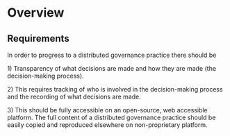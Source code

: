 # Overview

## Requirements

In order to progress to a distributed governance practice there should be

1\) Transparency of what decisions are made and how they are made \(the decision-making process\).

2\) This requires tracking of who is involved in the decision-making process and the recording of what decisions are made.

3\) This should be fully accessible on an open-source, web accessible platform. The full content of a distributed governance practice should be easily copied and reproduced elsewhere on non-proprietary platform.







